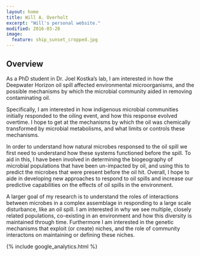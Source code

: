 ```yaml
---
layout: home
title: Will A. Overholt
excerpt: "Will's personal website."
modified: 2016-03-28
image:
  feature: ship_sunset_cropped.jpg
---
```


## Overview
As a PhD student in Dr. Joel Kostka’s lab, I am interested in how the Deepwater Horizon oil spill affected environmental microorganisms, and the possible mechanisms by which the microbial community aided in removing contaminating oil.

Specifically, I am interested in how indigenous microbial communities initially responded to the oiling event, and how this response evolved overtime. I hope to get at the mechanisms by which the oil was chemically transformed by microbial metabolisms, and what limits or controls these mechanisms.

In order to understand how natural microbes responsed to the oil spill we first need to understand how these systems functioned before the spill. To aid in this, I have been involved in determining the biogeography of microbial populations that have been un-impacted by oil, and using this to predict the microbes that were present before the oil hit. Overall, I hope to aide in developing new approaches to respond to oil spills and increase our predictive capabilities on the effects of oil spills in the environment.

A larger goal of my research is to understand the roles of interactions between microbes in a complex assemblage in responding to a large scale disturbance, like an oil spill. I am interested in why we see multiple, closely related populations, co-existing in an environment and how this diversity is maintained through time. Furthermore I am interested in the genetic mechanisms that exploit (or create) niches, and the role of community interactons on maintaining or defining these niches.

{% include google_analytics.html %}